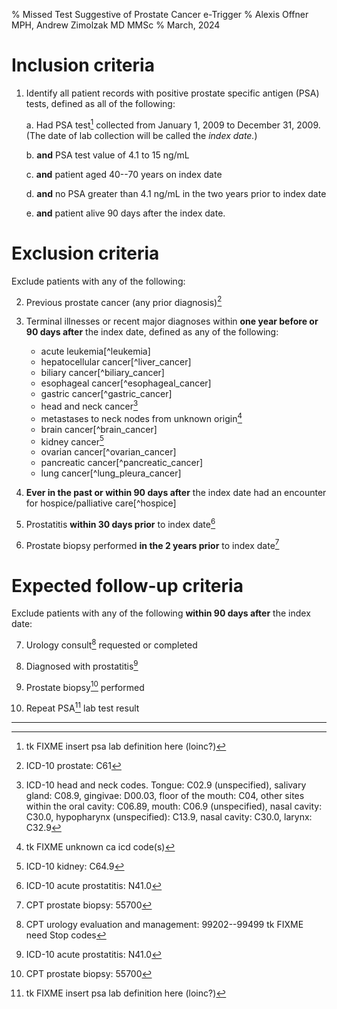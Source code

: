 % Missed Test Suggestive of Prostate Cancer e-Trigger
% Alexis Offner MPH, Andrew Zimolzak MD MMSc
% March, 2024


# Inclusion criteria

1. Identify all patient records with positive prostate specific
antigen (PSA) tests, defined as all of the following:

    a. Had PSA test[^psa_test] collected from January 1, 2009 to December 31, 2009. (The date of lab collection will be called the *index date.*)

    b. **and** PSA test value of 4.1 to 15 ng/mL

    c. **and** patient aged 40--70 years on index date

    d. **and** no PSA greater than 4.1 ng/mL in the two years prior to
    index date

    e. **and** patient alive 90 days after the index date.




# Exclusion criteria

Exclude patients with any of the following:

2.  Previous prostate cancer (any prior diagnosis)[^prostate_cancer]

3.  Terminal illnesses or recent major diagnoses within **one year
    before or 90 days after** the index date, defined as any of the following:

    - acute leukemia[^leukemia]
    - hepatocellular cancer[^liver_cancer]
    - biliary cancer[^biliary_cancer]
    - esophageal cancer[^esophageal_cancer]
    - gastric cancer[^gastric_cancer]
    - head and neck cancer[^head_neck_cancer]
    - metastases to neck nodes from unknown origin[^neck_mets]
    - brain cancer[^brain_cancer]
    - kidney cancer[^kidney_cancer]
    - ovarian cancer[^ovarian_cancer]
    - pancreatic cancer[^pancreatic_cancer]
    - lung cancer[^lung_pleura_cancer]

4. **Ever in the past or within 90 days after** the
    index date had an encounter for hospice/palliative
    care[^hospice]

5.  Prostatitis **within 30 days
    prior** to index date[^prostatitis]

6.  Prostate biopsy performed **in the 2 years
    prior** to index date[^prostate_biopsy]




# Expected follow-up criteria

Exclude patients with any of the following **within 90 days after**
the index date:

7. Urology consult[^urology_visit] requested or completed

8. Diagnosed with prostatitis[^prostatitis]

9. Prostate biopsy[^prostate_biopsy] performed

10. Repeat PSA[^psa_test] lab test result




----




[^psa_test]: tk FIXME insert psa lab definition here (loinc?)

[^prostate_cancer]: ICD-10 prostate: C61

[^head_neck_cancer]: ICD-10 head and neck codes. Tongue: C02.9
(unspecified), salivary gland: C08.9, gingivae: D00.03, floor of the
mouth: C04, other sites within the oral cavity: C06.89, mouth: C06.9
(unspecified), nasal cavity: C30.0, hypopharynx (unspecified): C13.9,
nasal cavity: C30.0, larynx: C32.9

[^neck_mets]: tk FIXME unknown ca icd code(s)

[^kidney_cancer]: ICD-10 kidney: C64.9

[^prostatitis]: ICD-10 acute prostatitis: N41.0

[^prostate_biopsy]: CPT prostate biopsy: 55700

[^urology_visit]: CPT urology evaluation and management: 99202--99499  tk FIXME need Stop codes

